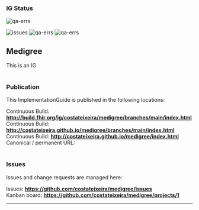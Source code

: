 <!--badges-->
### IG Status
![qa-errs](https://img.shields.io/github/workflow/status/costateixeira/medigree/ig-build?label=Build%20status)

![issues](https://img.shields.io/github/issues/costateixeira/medigree)
![qa-errs](https://img.shields.io/endpoint?url=https://raw.githubusercontent.com/costateixeira/medigree/master/status/qa-errs.json)
![qa-errs](https://img.shields.io/endpoint?url=https://raw.githubusercontent.com/costateixeira/medigree/master/status/qa-warns.json)

<!--/badges-->

Medigree
---
This is an IG
<br> </br>
###
### Publication
This ImplementationGuide is published in the following locations:

Continuous Build: __http://build.fhir.org/ig/costateixeira/medigree/branches/main/index.html__  
Continuous Build: __http://costateixeira.github.io/medigree/branches/main/index.html__  
Continuous Build: __http://costateixeira.github.io/medigree/index.html__  
Canonical / permanent URL: 
<br> </br>

### Issues
Issues and change requests are managed here:  

Issues:  __https://github.com/costateixeira/medigree/issues__  
Kanban board:  __https://github.com/costateixeira/medigree/projects/1__  

---
